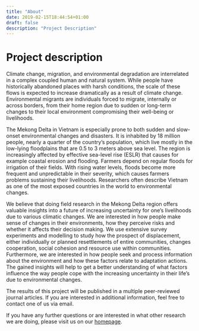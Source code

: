 ```yaml
---
title: "About"
date: 2019-02-15T18:44:54+01:00
draft: false
description: "Project Description"
---
```

# Project description
Climate change, migration, and environmental degradation are interrelated in a complex coupled human and natural system. While people have historically abandoned places with harsh conditions, the scale of these flows is expected to increase dramatically as a result of climate change. Environmental migrants are individuals forced to migrate, internally or across borders, from their home region due to sudden or long-term changes to their local environment compromising their well-being or livelihoods.
 
The Mekong Delta in Vietnam is especially prone to both sudden and slow-onset environmental changes and disasters. It is inhabited by 18 million people, nearly a quarter of the country’s population, which live mostly in the low-lying floodplains that are 0.5 to 3 meters above sea level. The region is increasingly affected by effective sea-level rise (ESLR) that causes for example coastal erosion and flooding. Farmers depend on regular floods for irrigation of their fields. With rising water levels, floods become more frequent and unpredictable in their severity, which causes farmers problems sustaining their livelihoods. Researchers often describe Vietnam as one of the most exposed countries in the world to environmental changes.

We believe that doing field research in the Mekong Delta region offers valuable insights into a future of increasing uncertainty for one’s livelihoods due to various climatic changes. We are interested in how people make sense of changes in their environments, how they perceive risks and whether it affects their decision making. We use extensive survey experiments and modelling to study how the prospect of displacement, either individually or planned resettlements of entire communities, changes cooperation, social cohesion and resource use within communities. Furthermore, we are interested in how people seek and process information about the environment and how these factors relate to adaptation actions. The gained insights will help to get a better understanding of what factors influence the way people cope with the increasing uncertainty in their life’s due to environmental changes.

The results of this project will be published in a multiple peer-reviewed journal articles. If you are interested in additional information, feel free to contact one of us via email.


If you have any further questions or are interested in what other research we are doing, please visit us on our <a href="https://www.uni-marburg.de/en/fb02/research-groups/economics/sustuse" target="_blank" >homepage</a>.
